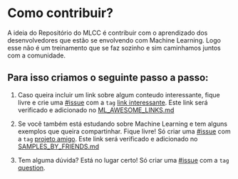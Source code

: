 # Como contribuir?

A ideia do Repositório do MLCC é contribuir com o aprendizado dos desenvolvedores que estão se envolvendo com Machine Learning. 
Logo esse não é um treinamento que se faz sozinho e sim caminhamos juntos com a comunidade. 

## Para isso criamos o seguinte passo a passo:

1. Caso queira incluir um link sobre algum conteudo interessante, fique livre e crie uma [#issue](https://github.com/gdgrio/mlcc/issues) com a `tag` [link interessante](https://github.com/gdgrio/mlcc/labels/link%20interessante). Este link será verificado e adicionado no [ML_AWESOME_LINKS.md](https://github.com/gdgrio/mlcc/blob/master/ML_AWESOME_LINKS.md)

2. Se você também está estudando sobre Machine Learning e tem alguns exemplos que queira compartinhar. Fique livre! Só criar uma [#issue](https://github.com/gdgrio/mlcc/issues) com a `tag` [projeto amigo](https://github.com/gdgrio/mlcc/labels/projeto%20amigo). Este link será verificado e adicionado no [SAMPLES_BY_FRIENDS.md](https://github.com/gdgrio/mlcc/blob/master/SAMPLES_BY_FRIENDS.md)

3. Tem alguma dúvida? Está no lugar certo! Só criar uma [#issue](https://github.com/gdgrio/mlcc/issues) com a `tag` [question](https://github.com/gdgrio/mlcc/labels/question). 
